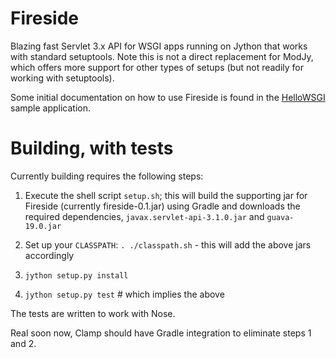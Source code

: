 # Fireside

Blazing fast Servlet 3.x API for WSGI apps running on Jython that
works with standard setuptools. Note this is not a direct replacement
for ModJy, which offers more support for other types of setups (but
not readily for working with setuptools).

Some initial documentation on how to use Fireside is found in the
[HelloWSGI][] sample application.

# Building, with tests

Currently building requires the following steps:

  1. Execute the shell script `setup.sh`; this will build the
     supporting jar for Fireside (currently fireside-0.1.jar) using
     Gradle and downloads the required dependencies,
     `javax.servlet-api-3.1.0.jar` and `guava-19.0.jar`

  2. Set up your `CLASSPATH`: `. ./classpath.sh` - this will add the
     above jars accordingly

  3. `jython setup.py install`

  4. `jython setup.py test`  # which implies the above

The tests are written to work with Nose.

Real soon now, Clamp should have Gradle integration to eliminate steps 1 and 2.


<!--references-->

[HelloWSGI]: https://github.com/jimbaker/hellowsgi



